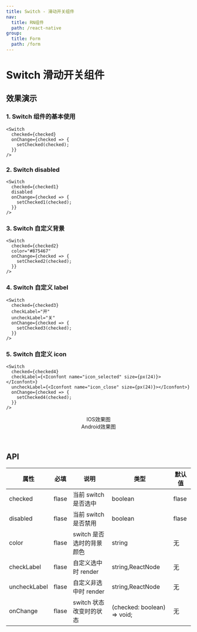```yaml
---
title: Switch - 滑动开关组件
nav:
  title: RN组件
  path: /react-native
group:
  title: Form
  path: /form
---
```


# Switch 滑动开关组件

## 效果演示

### 1. Switch 组件的基本使用

```tsx | pure
<Switch
  checked={checked}
  onChange={checked => {
    setChecked(checked);
  }}
/>
```

### 2. Switch disabled

```tsx | pure
<Switch
  checked={checked1}
  disabled
  onChange={checked => {
    setChecked1(checked);
  }}
/>
```

### 3. Switch 自定义背景

```tsx | pure
<Switch
  checked={checked2}
  color="#875467"
  onChange={checked => {
    setChecked2(checked);
  }}
/>
```

### 4. Switch 自定义 label

```tsx | pure
<Switch
  checked={checked3}
  checkLabel="开"
  uncheckLabel="关"
  onChange={checked => {
    setChecked3(checked);
  }}
/>
```

### 5. Switch 自定义 icon

```tsx | pure
<Switch
  checked={checked4}
  checkLabel={<Iconfont name="icon_selected" size={px(24)}></Iconfont>}
  uncheckLabel={<Iconfont name="icon_close" size={px(24)}></Iconfont>}
  onChange={checked => {
    setChecked4(checked);
  }}
/>
```

<center>
  <div style={{ display: 'flex', width: 750 }}>
    <div style={{ width: 375 }}>IOS效果图</div>
    <div style={{ width: 375 }}>Android效果图</div>
  </div>
</center>
<center>
  <figure>
    <img
      alt=""
      src="https://td-dev-public.oss-cn-hangzhou.aliyuncs.com/maoyes-app/1608098281326046290.png"
      style={{ width: 375, marginRight: 10, border: "1px solid #ddd" }}
    />
    <img
      alt=""
      src="https://td-dev-public.oss-cn-hangzhou.aliyuncs.com/maoyes-app/1608100761824157682.jpg"
      style={{ width: 375, border: "1px solid #ddd" }}
    />
  </figure>
</center>

## API

| 属性         | 必填  | 说明                      | 类型                        | 默认值 |
| ------------ | ----- | ------------------------- | --------------------------- | ------ |
| checked      | flase | 当前 switch 是否选中      | boolean                     | flase  |
| disabled     | flase | 当前 switch 是否禁用      | boolean                     | flase  |
| color        | flase | switch 是否选时的背景颜色 | string                      | 无     |
| checkLabel   | flase | 自定义选中时 render       | string,ReactNode            | 无     |
| uncheckLabel | flase | 自定义非选中时 render     | string,ReactNode            | 无     |
| onChange     | flase | switch 状态改变时的状态   | (checked: boolean) => void; | 无     |
